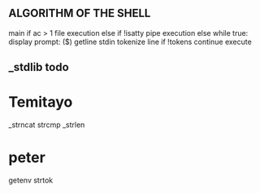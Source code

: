## ALGORITHM OF THE SHELL
main
    if ac > 1
        file execution
    else if !isatty
        pipe execution
    else
        while true:
            display prompt: ($)
            getline stdin
            tokenize line
            if !tokens
            continue
            execute

## _stdlib todo
# Temitayo
_strncat
strcmp
_strlen

# peter
getenv
strtok
